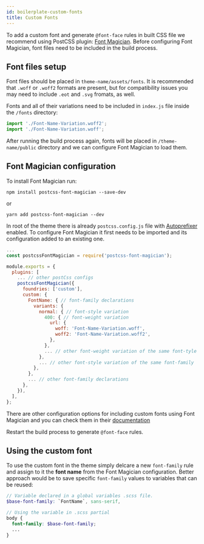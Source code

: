 ```yaml
---
id: boilerplate-custom-fonts
title: Custom Fonts
---
```

To add a custom font and generate `@font-face` rules in built CSS file we recommend using PostCSS plugin: [Font Magician](https://github.com/jonathantneal/postcss-font-magician). Before configuring Font Magician, font files need to be included in the build process.

## Font files setup

Font files should be placed in `theme-name/assets/fonts`. It is recommended that `.woff` or `.woff2` formats are present, but for compatibility issues you may need to include `.eot` and `.svg` fromats, as well.

Fonts and all of their variations need to be included in `index.js` file inside the `/fonts` directory:

```js
import './Font-Name-Variation.woff2';
import './Font-Name-Variation.woff';
```

After running the build process again, fonts will be placed in `/theme-name/public` directory and we can configure Font Magician to load them.

## Font Magician configuration

To install Font Magician run:
```shell
npm install postcss-font-magician --save-dev
```
or
```shell
yarn add postcss-font-magician --dev
```

In root of the theme there is already `postcss.config.js` file with [Autoprefixer](https://github.com/postcss/autoprefixer) enabled. To configure Font Magician it first needs to be imported and its configuration added to an existing one.

```js
...
const postcssFontMagician = require('postcss-font-magician');

module.exports = {
  plugins: [
    ... // other postCss configs
    postcssFontMagician({
      foundries: ['custom'],
      custom: {
        FontName: { // font-family declarations
          variants: {
            normal: { // font-style variation
              400: { // font-weight variation
                url: {
                  woff: 'Font-Name-Variation.woff',
                  woff2: 'Font-Name-Variation.woff2',
                },
              },
              ... // other font-weight variation of the same font-tyle
            },
            ... // other font-style variation of the same font-family
          },
        },
        ... // other font-family declarations
      },
    }),
  ],
};
```

There are other configuration options for including custom fonts using Font Magician and you can check them in their [documentation](https://github.com/jonathantneal/postcss-font-magician#options)

Restart the build process to generate `@font-face` rules.

## Using the custom font

To use the custom font in the theme simply delcare a new `font-family` rule and assign to it the __font name__ from the Font Magician configuration. Better approach would be to save specific `font-family` values to variables that can be reused:
```scss
// Variable declared in a global variables .scss file.
$base-font-family: `FontName`, sans-serif,

// Using the variable in .scss partial
body {
  font-family: $base-font-family;
  ...
}
```

